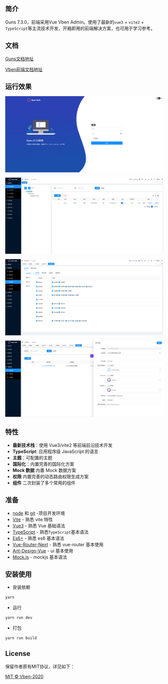 ## 简介

Guns 7.3.0，前端采用Vue Vben Admin。使用了最新的`vue3` + `vite2` + `TypeScript`等主流技术开发，开箱即用的前端解决方案，也可用于学习参考。

## 文档

[Guns文档地址](https://javaguns.com/doc)

[Vben前端文档地址](https://vvbin.cn/doc-next/)

## 运行效果

![](.README_images/4e63346d.png)

![](.README_images/223a7ade.png)

![](.README_images/9f05f0d3.png)

![](.README_images/49e229cb.png)

## 特性

- **最新技术栈**：使用 Vue3/vite2 等前端前沿技术开发
- **TypeScript**: 应用程序级 JavaScript 的语言
- **主题**：可配置的主题
- **国际化**：内置完善的国际化方案
- **Mock 数据** 内置 Mock 数据方案
- **权限** 内置完善的动态路由权限生成方案
- **组件** 二次封装了多个常用的组件

## 准备

- [node](http://nodejs.org/) 和 [git](https://git-scm.com/) -项目开发环境
- [Vite](https://vitejs.dev/) - 熟悉 vite 特性
- [Vue3](https://v3.vuejs.org/) - 熟悉 Vue 基础语法
- [TypeScript](https://www.typescriptlang.org/) - 熟悉`TypeScript`基本语法
- [Es6+](http://es6.ruanyifeng.com/) - 熟悉 es6 基本语法
- [Vue-Router-Next](https://next.router.vuejs.org/) - 熟悉 vue-router 基本使用
- [Ant-Design-Vue](https://2x.antdv.com/docs/vue/introduce-cn/) - ui 基本使用
- [Mock.js](https://github.com/nuysoft/Mock) - mockjs 基本语法

## 安装使用

- 安装依赖

```bash
yarn
```

- 运行

```bash
yarn run dev
```

- 打包

```bash
yarn run build
```

## License

保留作者原有MIT协议，详见如下：

[MIT © Vben-2020](./LICENSE)
